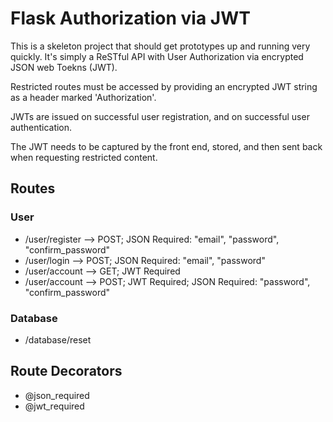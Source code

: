 # Flask Authorization via JWT
This is a skeleton project that should get prototypes up and running very quickly. It's simply a ReSTful API with User Authorization via encrypted JSON web Toekns (JWT).

Restricted routes must be accessed by providing an encrypted JWT string as a header marked 'Authorization'.

JWTs are issued on successful user registration, and on successful user authentication.

The JWT needs to be captured by the front end, stored, and then sent back when requesting restricted content.

## Routes
### User
- /user/register --> POST; JSON Required: "email", "password", "confirm_password"
- /user/login --> POST; JSON Required: "email", "password"
- /user/account --> GET; JWT Required
- /user/account --> POST; JWT Required; JSON Required: "password", "confirm_password"

### Database
- /database/reset

## Route Decorators
- @json_required
- @jwt_required
